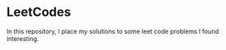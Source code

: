 # LeetCodes

In this repository, I place my solutions to some leet code problems I found interesting. 
